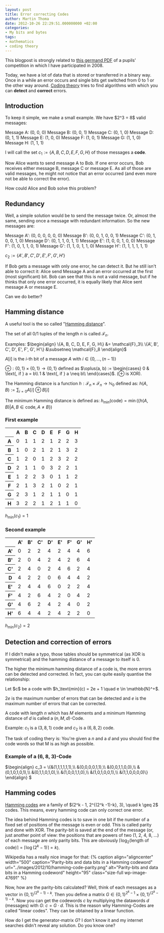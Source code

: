 ```yaml
---
layout: post
title: Error correcting Codes
author: Martin Thoma
date: 2012-10-26 22:29:51.000000000 +02:00
categories:
- My bits and bytes
tags:
- mathematics
- coding theory
---
```

<div class="info">This blogpost is strongly related to <a href="http://page.math.tu-berlin.de/~felsner/DMSWe/Aufgaben/codes.pdf">this germand PDF</a> of a pupils' competition in which I have participated in 2008.</div>

Today, we have a lot of data that is stored or transferred in a binary way. Once in a while an error occurs and single bits get switched from 0 to 1 or the other way around. <a href="http://en.wikipedia.org/wiki/Coding_theory">Coding theory</a> tries to find algorithms with which you can <strong>detect</strong> and <strong>correct</strong> errors.

<h2>Introduction</h2>
To keep it simple, we make a small example. We have $2^3 = 8$ valid messages:

Message A: (0, 0, 0)
Message B: (0, 0, 1)
Message C: (0, 1, 0)
Message D: (0, 1, 1)
Message E: (1, 0, 0)
Message F: (1, 0, 1)
Message G: (1, 1, 0)
Message H: (1, 1, 1)

I will call the set $c_1 := \{A, B, C, D, E, F, G, H\}$ of those messages a <strong>code</strong>.

Now Alice wants to send message A to Bob. If one error occurs, Bob receives either message B, message C or message E. As all of those are valid messages, he might not notice that an error occurred (and even more not be able to correct the error).

How could Alice and Bob solve this problem? 

<h2>Redundancy</h2>
Well, a simple solution would be to send the message twice. Or, almost the same, sending once a message with redundant information. So the new messages are:

Message A': (0, 0, 0, 0, 0, 0)
Message B': (0, 0, 1, 0, 0, 1)
Message C': (0, 1, 0, 0, 1, 0)
Message D': (0, 1, 1, 0, 1, 1)
Message E': (1, 0, 0, 1, 0, 0)
Message F': (1, 0, 1, 1, 0, 1)
Message G': (1, 1, 0, 1, 1, 0)
Message H': (1, 1, 1, 1, 1, 1)

$c_2 := \{A', B', C', D', E', F', G', H'\}$

If Bob gets a message with only one error, he can detect it. But he still isn't able to correct it:
Alice send Message A and an error occurred at the first (most significant) bit. Bob can see that this is not a valid message, but if he thinks that only one error occurred, it is equally likely that Alice sent message A or message E.

Can we do better?

<h2>Hamming distance</h2>
A useful tool is the so called "<a href="http://en.wikipedia.org/wiki/Hamming_distance">Hamming distance</a>". 

The set of all 0/1 tuples of the length $n$ is called $\mathcal{F}_n$. 

Examples: 
$\begin{align}
    \{A, B, C, D, E, F, G, H\}     &= \mathcal{F}_3\\
\{A', B', C', D', E', F', G', H'\} &\subsetneq \mathcal{F}_8
\end{align}$

$A[i]$ is the $i$-th bit of a message $A$ with $i \in \{0, \dots, (n-1)\}$

$\oplus : \{0,1\} \times \{0,1\} \rightarrow \{0,1\}$ defined as $\oplus(a, b) := 
\begin{cases}
 0 & \text{, if } a = b\\
 1 & \text{, if } a \neq b\\
\end{cases}$.
($\oplus$ is XOR).

The Hamming distance is a function $h: \mathcal{F}_n \times \mathcal{F}_n \rightarrow \mathbb{N}_0$ defined as:
$\displaystyle h(A, B) := \sum_{i=0}A[i] \oplus B[i]$

The minimum Hamming distance is defined as:
$\displaystyle h_\text{min}(\text{code}) = \min(\{h(A, B) | A, B \in \text{code}, A \neq B\})$

<h3>First example</h3>


<table class="wikitable">
<tr>
  <th>&nbsp;</th>
  <th>A</th>
  <th>B</th>
  <th>C</th>
  <th>D</th>
  <th>E</th>
  <th>F</th>
  <th>G</th>
  <th>H</th>
</tr>
<tr>
  <th>A</th>
  <td>0</td>
  <td>1</td>
  <td>1</td>
  <td>2</td>
  <td>1</td>
  <td>2</td>
  <td>2</td>
  <td>3</td>
</tr>
<tr>
  <th>B</th>
  <td>1</td>
  <td>0</td>
  <td>2</td>
  <td>1</td>
  <td>2</td>
  <td>1</td>
  <td>3</td>
  <td>2</td>
</tr>
<tr>
  <th>C</th>
  <td>1</td>
  <td>2</td>
  <td>0</td>
  <td>1</td>
  <td>2</td>
  <td>3</td>
  <td>2</td>
  <td>2</td>
</tr>
<tr>
  <th>D</th>
  <td>2</td>
  <td>1</td>
  <td>1</td>
  <td>0</td>
  <td>3</td>
  <td>2</td>
  <td>2</td>
  <td>1</td>
</tr>
<tr>
  <th>E</th>
  <td>1</td>
  <td>2</td>
  <td>2</td>
  <td>3</td>
  <td>0</td>
  <td>1</td>
  <td>1</td>
  <td>2</td>
</tr>
<tr>
  <th>F</th>
  <td>2</td>
  <td>1</td>
  <td>3</td>
  <td>2</td>
  <td>1</td>
  <td>0</td>
  <td>2</td>
  <td>1</td>
</tr>
<tr>
  <th>G</th>
  <td>2</td>
  <td>3</td>
  <td>1</td>
  <td>2</td>
  <td>1</td>
  <td>1</td>
  <td>0</td>
  <td>1</td>
</tr>
<tr>
  <th>H</th>
  <td>3</td>
  <td>2</td>
  <td>2</td>
  <td>1</td>
  <td>2</td>
  <td>1</td>
  <td>1</td>
  <td>0</td>
</tr>
</table>

$h_\text{min}(c_1) = 1$

<h3>Second example</h3>
<table class="wikitable">
<tr>
  <th>&nbsp;</th>
  <th>A'</th>
  <th>B'</th>
  <th>C'</th>
  <th>D'</th>
  <th>E'</th>
  <th>F'</th>
  <th>G'</th>
  <th>H'</th>
</tr>
<tr>
  <th>A'</th>
  <td>0</td>
  <td>2</td>
  <td>2</td>
  <td>4</td>
  <td>2</td>
  <td>4</td>
  <td>4</td>
  <td>6</td>
</tr>
<tr>
  <th>B'</th>
  <td>2</td>
  <td>0</td>
  <td>4</td>
  <td>2</td>
  <td>4</td>
  <td>2</td>
  <td>6</td>
  <td>4</td>
</tr>
<tr>
  <th>C'</th>
  <td>2</td>
  <td>4</td>
  <td>0</td>
  <td>2</td>
  <td>4</td>
  <td>6</td>
  <td>2</td>
  <td>4</td>
</tr>
<tr>
  <th>D</th>
  <td>4</td>
  <td>2</td>
  <td>2</td>
  <td>0</td>
  <td>6</td>
  <td>4</td>
  <td>4</td>
  <td>2</td>
</tr>
<tr>
  <th>E'</th>
  <td>2</td>
  <td>4</td>
  <td>4</td>
  <td>6</td>
  <td>0</td>
  <td>2</td>
  <td>2</td>
  <td>4</td>
</tr>
<tr>
  <th>F'</th>
  <td>4</td>
  <td>2</td>
  <td>6</td>
  <td>4</td>
  <td>2</td>
  <td>0</td>
  <td>4</td>
  <td>2</td>
</tr>
<tr>
  <th>G'</th>
  <td>4</td>
  <td>6</td>
  <td>2</td>
  <td>4</td>
  <td>2</td>
  <td>4</td>
  <td>0</td>
  <td>2</td>
</tr>
<tr>
  <th>H'</th>
  <td>6</td>
  <td>4</td>
  <td>4</td>
  <td>2</td>
  <td>4</td>
  <td>2</td>
  <td>2</td>
  <td>0</td>
</tr>
</table>

$h_\text{min}(c_2) = 2$

<h2>Detection and correction of errors</h2>
If I didn't make a typo, those tables should be symmetrical (as XOR is symmetrical) and the hamming distance of a message to itself is 0. 

The higher the minimum hamming distance of a code is, the more errors can be detected and corrected. In fact, you can quite easily quantise the relationship:

<div class="definition">Let $c$ be a code with $h_\text{min}(c) = 2e + 1 \quad e \in \mathbb{N}^+$.

$2e$ is the maximum number of errors that can be detected and $e$ is the maximum number of errors that can be corrected.</div>


A code with length $n$ which has $M$ elements and a minimum Hamming distance of $d$ is called a $(n, M, d)$-Code.

Example: $c_1$ is a $(3, 8, 1)$ code and $c_2$ is a $(6, 8, 2)$ code.

The task of coding thery is:
You're given a $n$ and a $d$ and you should find the code words so that M is as high as possible.

<h3>Example of a (6, 8, 3)-Code</h3>
$\begin{align}
c_3 = \{&(1,1,1,1,1,1),\\
&(0,0,0,0,1,1),\\
&(0,0,1,1,0,0),\\
&(0,1,0,1,0,1),\\
&(0,1,1,0,1,0),\\
&(1,0,0,1,1,0),\\
&(1,0,1,0,0,1),\\
&(1,1,0,0,0,0)\}
\end{align}
$

<h2>Hamming codes</h2>
<a href="http://en.wikipedia.org/wiki/Hamming_code">Hamming codes</a> are a family of $(2^k - 1, 2^{(2^k -1)-k}, 3), \quad k \geq 2$ codes. This means, every hamming code can only correct one error.

The idea behind Hamming codes is to save in one bit if the number of a fixed set of positions of the message is even or odd. This is called parity and done with XOR. The parity-bit is saved at the end of the message (or, just another point of view: the positions that are powers of two (1, 2, 4, 8, ...) of each message are only parity bits. This are obviously $\lceil \log_2(\text{length of code}) \rceil = \lceil \log(2^k - 1) \rceil = k$).

Wikipedia has a really nice image for that:
{% caption align="aligncenter" width="500" caption="Parity-bits and data bits in a Hamming codeword" url="../images/2012/10/hamming-code-parity.png" alt="Parity-bits and data bits in a Hamming codeword"  height="95" class="size-full wp-image-47691" %}

Now, how are the parity-bits calculated?
Well, think of each messages as a vector in $\{0,1\}^{(2^k - 1) - k}$. Then you define a matrix $G \in \{0,1\}^{2^k - 1} \times \{0,1\}^{(2^k - 1) - k}$. Now you can get the codewords $c$ by multiplying the datawords $d$ (messages) with $G$:
$c = G \cdot d$.
This is the reason why Hamming-Codes are called "linear codes". They can be obtained by a linear function.

How do I get the generator-matrix $G$?
I don't know it and my internet searches didn't reveal any solution. Do you know one?
